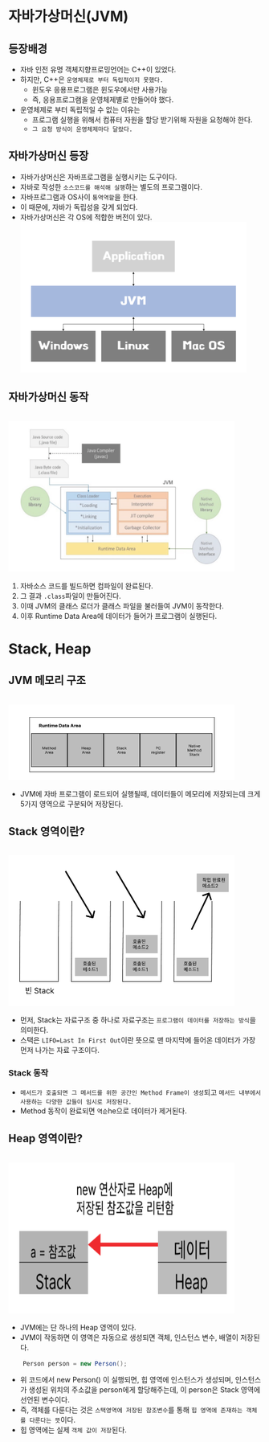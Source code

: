 # 자바가상머신(JVM)
## 등장배경
- 자바 인전 유명 객체지향프로밍언어는 C++이 있었다.
- 하지만, C++은 `운영체제로 부터 독립적이지 못했다.`
    - 윈도우 응용프로그램은 윈도우에서만 사용가능
    - 즉, 응용프로그램을 운영체제별로 만들어야 했다.
- 운영체제로 부터 독립적일 수 없는 이유는
    - 프로그램 실행을 위해서 컴퓨터 자원을 할당 받기위해 자원을 요청해야 한다.
    - `그 요청 방식이 운영체제마다 달랐다.`

## 자바가상머신 등장
- 자바가상머신은 자바프로그램을 실행시키는 도구이다.
- 자바로 작성한 `소스코드를 해석해 실행`하는 별도의 프로그램이다.
- 자바프로그램과 OS사이 `통역역할`을 한다.
- 이 때문에, 자바가 독립성을 갖게 되었다.
- 자바가상머신은 각 OS에 적합한 버전이 있다.
<br><img src="img/jvm1.png" width="450px" height="300px"></img><br/>

## 자바가상머신 동작
<br><img src="img/act.png" width="450px" height="300px"></img><br/>

1. 자바소스 코드를 빌드하면 컴파일이 완료된다.
2. 그 결과 `.class`파일이 만들어진다.
3. 이때 JVM의 클래스 로더가 클래스 파일을 불러들여 JVM이 동작한다.
4. 이후 Runtime Data Area에 데이터가 들어가 프로그램이 실행된다.

# Stack, Heap 
## JVM 메모리 구조
<br><img src="img/jvmme.png" width="450px" height="150px"></img><br/>

- JVM에 자바 프로그램이 로드되어 실행될때, 데이터들이 메모리에 저장되는데 크게 5가지 영역으로 구분되어 저장된다.

## Stack 영역이란?
<br><img src="img/stack.png" width="450px" height="300px"></img><br/>
- 먼저, Stack는 자료구조 중 하나로 자료구조는 `프로그램이 데이터를 저장하는 방식`을 의미한다.
- 스택은 `LIFO=Last In First Out`이란 뜻으로 맨 마지막에 들어온 데이터가 가장 먼저 나가는 자료 구조이다.

### Stack 동작
- `메서드가 호출되면 그 메서드를 위한 공간인 Method Frame이 생성`되고 `메서드 내부에서 사용하는 다양한 값들이 임시로 저장된다.`
- Method 동작이 완료되면 `역순`he으로 데이터가 제거된다.

## Heap 영역이란?
<br><img src="img/heap.png" width="450px" height="300px"></img><br/>

- JVM에는 단 하나의 Heap 영역이 있다.
- JVM이 작동하면 이 영역은 자동으로 생성되면 객체, 인스턴스 변수, 배열이 저장된다.
```java
    Person person = new Person();
```
- 위 코드에서 new Person() 이 실행되면, 힙 영역에 인스턴스가 생성되며, 인스턴스가 생성된 위치의 주소값을 person에게 할당해주는데, 이 person은 Stack 영역에 선언된 변수이다.
- 즉, 객체를 다룬다는 것은 `스택영역에 저장된 참조변수`를 통해 `힙 영역에 존재하는 객체를 다룬다는 뜻`이다.
- 힙 영역에는 실제 `객체 값이 저장`된다.